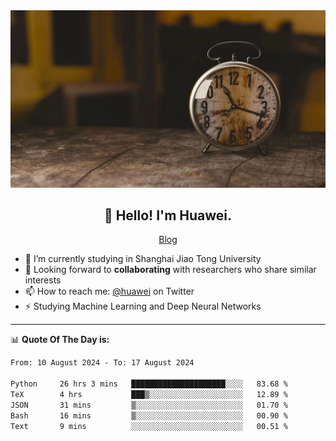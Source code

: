 <div align="center">
  <a href="https://github.com/JHW5981">
    <img src="./assets/background.jpg">
  </a>
</div>

<h2 align="center">👋 Hello! I'm Huawei.</h2>
<p align="center">
  <a href="https://blog.csdn.net/Edward__J?spm=1000.2115.3001.5343">Blog</a>
</p>


- 🔭 I’m currently studying in Shanghai Jiao Tong University
- 💬 Looking forward to **collaborating** with researchers who share similar interests
- 📫 How to reach me: [@huawei](https://twitter.com/yoohuaff) on Twitter
- ⚡ Studying Machine Learning and Deep Neural Networks

-------
📊 **Quote Of The Day is:**
<!--START_SECTION:waka-->

```txt
From: 10 August 2024 - To: 17 August 2024

Python     26 hrs 3 mins   █████████████████████░░░░   83.68 %
TeX        4 hrs           ███▒░░░░░░░░░░░░░░░░░░░░░   12.89 %
JSON       31 mins         ▒░░░░░░░░░░░░░░░░░░░░░░░░   01.70 %
Bash       16 mins         ▒░░░░░░░░░░░░░░░░░░░░░░░░   00.90 %
Text       9 mins          ░░░░░░░░░░░░░░░░░░░░░░░░░   00.51 %
```

<!--END_SECTION:waka-->
